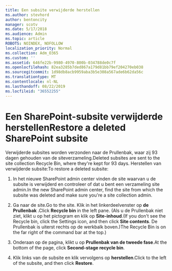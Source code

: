 ```yaml
---
title: Een subsite verwijderde herstellen
ms.author: stevhord
author: bentoncity
manager: scotv
ms.date: 5/17/2018
ms.audience: Admin
ms.topic: article
ROBOTS: NOINDEX, NOFOLLOW
localization_priority: Normal
ms.collection: Adm_O365
ms.custom: ''
ms.assetid: 646fe22b-9980-4970-800b-034788de0c7f
ms.openlocfilehash: 82ea3285b7ded867a179d81bb79ef204270eb038
ms.sourcegitcommit: 1d98db8acb9959aba3b5e308a567ade6b62da56c
ms.translationtype: MT
ms.contentlocale: nl-NL
ms.lasthandoff: 08/22/2019
ms.locfileid: "36552255"
---
```

# <a name="restore-a-deleted-sharepoint-subsite"></a><span data-ttu-id="3188f-102">Een SharePoint-subsite verwijderde herstellen</span><span class="sxs-lookup"><span data-stu-id="3188f-102">Restore a deleted SharePoint subsite</span></span>

<span data-ttu-id="3188f-103">Verwijderde subsites worden verzonden naar de Prullenbak, waar zij 93 dagen gehouden van de siteverzameling.</span><span class="sxs-lookup"><span data-stu-id="3188f-103">Deleted subsites are sent to the site collection Recycle Bin, where they're kept for 93 days.</span></span> <span data-ttu-id="3188f-104">Herstellen van verwijderde subsite:</span><span class="sxs-lookup"><span data-stu-id="3188f-104">To restore a deleted subsite:</span></span>
  
1. <span data-ttu-id="3188f-105">In het nieuwe SharePoint admin center vinden de site waarvan u de subsite is verwijderd en controleer of dat u bent een verzameling site admin.</span><span class="sxs-lookup"><span data-stu-id="3188f-105">In the new SharePoint admin center, find the site from which the subsite was deleted and make sure you're a site collection admin.</span></span> 
    
2. <span data-ttu-id="3188f-106">Ga naar de site.</span><span class="sxs-lookup"><span data-stu-id="3188f-106">Go to the site.</span></span> <span data-ttu-id="3188f-107">Klik in het linkerdeelvenster op **de Prullenbak** .</span><span class="sxs-lookup"><span data-stu-id="3188f-107">Click **Recycle bin** in the left pane.</span></span> <span data-ttu-id="3188f-108">(Als u de Prullenbak niet ziet, klikt u op het pictogram en klik op **Site-inhoud**.</span><span class="sxs-lookup"><span data-stu-id="3188f-108">(If you don't see the Recycle bin, click the Settings icon, and then click **Site contents**.</span></span> <span data-ttu-id="3188f-109">De Prullenbak is uiterst rechts op de werkbalk boven.)</span><span class="sxs-lookup"><span data-stu-id="3188f-109">The Recycle Bin is on the far right of the command bar at the top.)</span></span>
    
3. <span data-ttu-id="3188f-110">Onderaan op de pagina, klikt u op **Prullenbak van de tweede fase**.</span><span class="sxs-lookup"><span data-stu-id="3188f-110">At the bottom of the page, click **Second-stage recycle bin**.</span></span>
    
4. <span data-ttu-id="3188f-111">Klik links van de subsite en klik vervolgens op **herstellen**.</span><span class="sxs-lookup"><span data-stu-id="3188f-111">Click to the left of the subsite, and then click **Restore**.</span></span>
    

